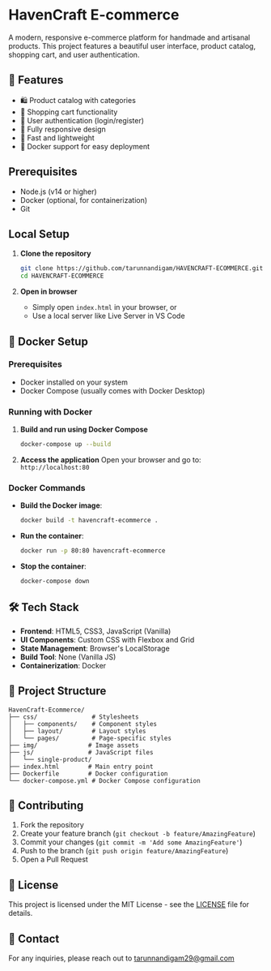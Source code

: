 # HavenCraft E-commerce

A modern, responsive e-commerce platform for handmade and artisanal products. This project features a beautiful user interface, product catalog, shopping cart, and user authentication.

## 🌟 Features

- 🛍️ Product catalog with categories
- 🛒 Shopping cart functionality
- 🔐 User authentication (login/register)
- 📱 Fully responsive design
- 🚀 Fast and lightweight
- 🐳 Docker support for easy deployment

## Prerequisites

- Node.js (v14 or higher)
- Docker (optional, for containerization)
- Git

## Local Setup

1. **Clone the repository**
   ```bash
   git clone https://github.com/tarunnandigam/HAVENCRAFT-ECOMMERCE.git
   cd HAVENCRAFT-ECOMMERCE
   ```

2. **Open in browser**
   - Simply open `index.html` in your browser, or
   - Use a local server like Live Server in VS Code

## 🐳 Docker Setup

### Prerequisites
- Docker installed on your system
- Docker Compose (usually comes with Docker Desktop)

### Running with Docker

1. **Build and run using Docker Compose**
   ```bash
   docker-compose up --build
   ```

2. **Access the application**
   Open your browser and go to: `http://localhost:80`

### Docker Commands

- **Build the Docker image**:
  ```bash
  docker build -t havencraft-ecommerce .
  ```

- **Run the container**:
  ```bash
  docker run -p 80:80 havencraft-ecommerce
  ```

- **Stop the container**:
  ```bash
  docker-compose down
  ```

## 🛠️ Tech Stack

- **Frontend**: HTML5, CSS3, JavaScript (Vanilla)
- **UI Components**: Custom CSS with Flexbox and Grid
- **State Management**: Browser's LocalStorage
- **Build Tool**: None (Vanilla JS)
- **Containerization**: Docker

## 📂 Project Structure

```
HavenCraft-Ecommerce/
├── css/               # Stylesheets
│   ├── components/    # Component styles
│   ├── layout/        # Layout styles
│   └── pages/         # Page-specific styles
├── img/              # Image assets
├── js/               # JavaScript files
│   └── single-product/
├── index.html        # Main entry point
├── Dockerfile        # Docker configuration
└── docker-compose.yml # Docker Compose configuration
```

## 🤝 Contributing

1. Fork the repository
2. Create your feature branch (`git checkout -b feature/AmazingFeature`)
3. Commit your changes (`git commit -m 'Add some AmazingFeature'`)
4. Push to the branch (`git push origin feature/AmazingFeature`)
5. Open a Pull Request

## 📄 License

This project is licensed under the MIT License - see the [LICENSE](LICENSE) file for details.

## 📧 Contact

For any inquiries, please reach out to [tarunnandigam29@gmail.com](mailto:tarunnandigam29@gmail.com)
